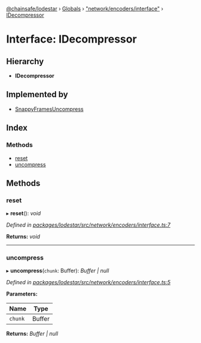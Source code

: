 [@chainsafe/lodestar](../README.md) › [Globals](../globals.md) › ["network/encoders/interface"](../modules/_network_encoders_interface_.md) › [IDecompressor](_network_encoders_interface_.idecompressor.md)

# Interface: IDecompressor

## Hierarchy

* **IDecompressor**

## Implemented by

* [SnappyFramesUncompress](../classes/_network_encoders_snappy_frames_uncompress_.snappyframesuncompress.md)

## Index

### Methods

* [reset](_network_encoders_interface_.idecompressor.md#reset)
* [uncompress](_network_encoders_interface_.idecompressor.md#uncompress)

## Methods

###  reset

▸ **reset**(): *void*

*Defined in [packages/lodestar/src/network/encoders/interface.ts:7](https://github.com/ChainSafe/lodestar/blob/d092a7def/packages/lodestar/src/network/encoders/interface.ts#L7)*

**Returns:** *void*

___

###  uncompress

▸ **uncompress**(`chunk`: Buffer): *Buffer | null*

*Defined in [packages/lodestar/src/network/encoders/interface.ts:5](https://github.com/ChainSafe/lodestar/blob/d092a7def/packages/lodestar/src/network/encoders/interface.ts#L5)*

**Parameters:**

Name | Type |
------ | ------ |
`chunk` | Buffer |

**Returns:** *Buffer | null*
